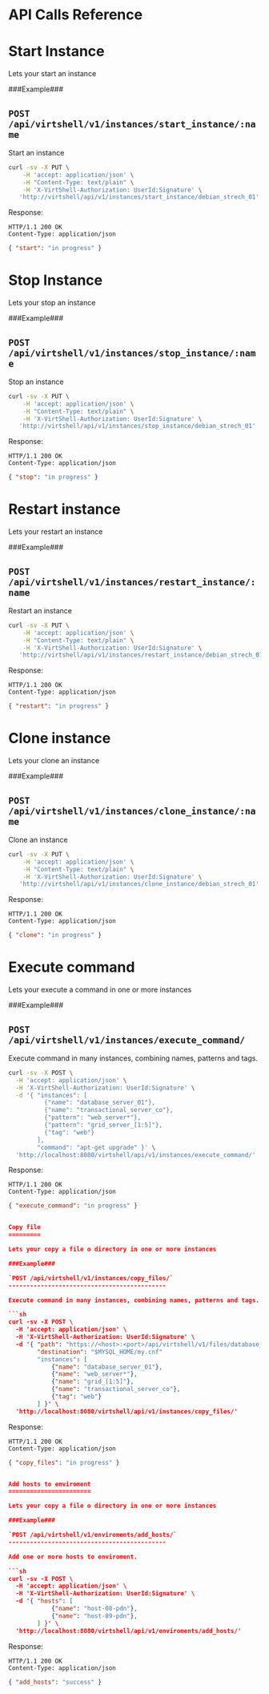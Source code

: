API Calls Reference
===================

Start Instance
==============

Lets your start an instance

###Example###

`POST /api/virtshell/v1/instances/start_instance/:name`
--------------------------------------------

Start an instance

```sh
curl -sv -X PUT \
	-H 'accept: application/json' \
	-H "Content-Type: text/plain" \
	-H 'X-VirtShell-Authorization: UserId:Signature' \
   'http://virtshell/api/v1/instances/start_instance/debian_strech_01'
```

Response:
```
HTTP/1.1 200 OK
Content-Type: application/json
```
```json
{ "start": "in progress" }
```

Stop Instance
=============

Lets your stop an instance

###Example###

`POST /api/virtshell/v1/instances/stop_instance/:name`
--------------------------------------------

Stop an instance

```sh
curl -sv -X PUT \
	-H 'accept: application/json' \
	-H "Content-Type: text/plain" \
	-H 'X-VirtShell-Authorization: UserId:Signature' \
   'http://virtshell/api/v1/instances/stop_instance/debian_strech_01'
```

Response:
```
HTTP/1.1 200 OK
Content-Type: application/json
```
```json
{ "stop": "in progress" }
```

Restart instance
================

Lets your restart an instance

###Example###

`POST /api/virtshell/v1/instances/restart_instance/:name`
--------------------------------------------

Restart an instance

```sh
curl -sv -X PUT \
	-H 'accept: application/json' \
	-H "Content-Type: text/plain" \
	-H 'X-VirtShell-Authorization: UserId:Signature' \
   'http://virtshell/api/v1/instances/restart_instance/debian_strech_01'
```

Response:
```
HTTP/1.1 200 OK
Content-Type: application/json
```
```json
{ "restart": "in progress" }
```

Clone instance
==============

Lets your clone an instance

###Example###

`POST /api/virtshell/v1/instances/clone_instance/:name`
--------------------------------------------

Clone an instance

```sh
curl -sv -X PUT \
	-H 'accept: application/json' \
	-H "Content-Type: text/plain" \
	-H 'X-VirtShell-Authorization: UserId:Signature' \
   'http://virtshell/api/v1/instances/clone_instance/debian_strech_01'
```

Response:
```
HTTP/1.1 200 OK
Content-Type: application/json
```
```json
{ "clone": "in progress" }
```

Execute command
===============

Lets your execute a command in one or more instances

###Example###

`POST /api/virtshell/v1/instances/execute_command/`
--------------------------------------------

Execute command in many instances, combining names, patterns and tags.

```sh
curl -sv -X POST \
  -H 'accept: application/json' \
  -H 'X-VirtShell-Authorization: UserId:Signature' \
  -d '{ "instances": [
          {"name": "database_server_01"},
          {"name": "transactional_server_co"},          
          {"pattern": "web_server*"},
          {"pattern": "grid_server_[1:5]"},
          {"tag": "web"}
        ],
        "command": "apt-get upgrade" }' \
  'http://localhost:8080/virtshell/api/v1/instances/execute_command/'
```

Response:
```
HTTP/1.1 200 OK
Content-Type: application/json
```
```json
{ "execute_command": "in progress" }


Copy file
=========

Lets your copy a file o directory in one or more instances

###Example###

`POST /api/virtshell/v1/instances/copy_files/`
--------------------------------------------

Execute command in many instances, combining names, patterns and tags.

```sh
curl -sv -X POST \
  -H 'accept: application/json' \
  -H 'X-VirtShell-Authorization: UserId:Signature' \
  -d '{ "path": "https://<host>:<port>/api/virtshell/v1/files/database_servers/msql/my.cnf",
        "destination": "$MYSQL_HOME/my.cnf"
        "instances": [
            {"name": "database_server_01"},
            {"name": "web_server*"},
            {"name": "grid_[1:5]"},
            {"name": "transactional_server_co"},
            {"tag": "web"}
        ] }' \
  'http://localhost:8080/virtshell/api/v1/instances/copy_files/'
```

Response:
```
HTTP/1.1 200 OK
Content-Type: application/json
```
```json
{ "copy_files": "in progress" }


Add hosts to enviroment
=======================

Lets your copy a file o directory in one or more instances

###Example###

`POST /api/virtshell/v1/enviroments/add_hosts/`
--------------------------------------------

Add one or more hosts to enviroment.

```sh
curl -sv -X POST \
  -H 'accept: application/json' \
  -H 'X-VirtShell-Authorization: UserId:Signature' \
  -d '{ "hosts": [
            {"name": "host-08-pdn"},
            {"name": "host-09-pdn"},
        ] }' \
  'http://localhost:8080/virtshell/api/v1/enviroments/add_hosts/'
```

Response:
```
HTTP/1.1 200 OK
Content-Type: application/json
```
```json
{ "add_hosts": "success" }
